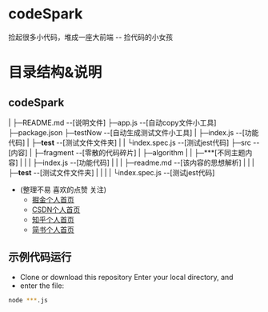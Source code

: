 # codeSpark
捡起很多小代码，堆成一座大前端  -- 捡代码的小女孩

# 目录结构&说明
## codeSpark
|
├─README.md --[说明文件]
├─app.js --[自动copy文件小工具]
├─package.json
├─testNow --[自动生成测试文件小工具]
|    ├─index.js  --[功能代码]
|    ├─__test__  --[测试文件文件夹]
|    |    └index.spec.js  --[测试jest代码]
├─src --[内容]
|  ├─fragment --[零散的代码碎片]
|  ├─algorithm
|  |     ├─***[不同主题内容]
|  |     |    ├─index.js --[功能代码]
|  |     |    ├─readme.md --[该内容的思想解析]
|  |     |    ├─__test__ --[测试文件文件夹]
|  |     |    |    └index.spec.js --[测试jest代码]



-  (整理不易 喜欢的点赞 关注)
    - [掘金个人首页](https://juejin.im/user/3799526788316615)
    - [CSDN个人首页](https://me.csdn.net/weixin_43867717)
    - [知乎个人首页](https://www.zhihu.com/people/jian-dai-ma-de-xiao-nu-hai)
    - [简书个人首页](https://www.jianshu.com/u/52955ebdeefe)
## 示例代码运行
- Clone or download this repository
Enter your local directory, and 
- enter the file:
``` bash
node ***.js
```
